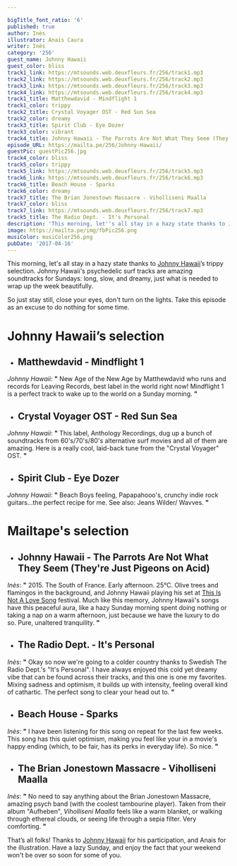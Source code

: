 ```yaml
---

bigTitle_font_ratio: '6'
published: true
author: Inès
illustrator: Anais Caura
writer: Inès
category: '256'
guest_name: Johnny Hawaii
guest_color: bliss
track1_link: https://mtsounds.web.deuxfleurs.fr/256/track1.mp3
track2_link: https://mtsounds.web.deuxfleurs.fr/256/track2.mp3
track3_link: https://mtsounds.web.deuxfleurs.fr/256/track3.mp3
track4_link: https://mtsounds.web.deuxfleurs.fr/256/track4.mp3
track1_title: Matthewdavid - Mindflight 1
track1_color: trippy
track2_title: Crystal Voyager OST - Red Sun Sea
track2_color: dreamy
track3_title: Spirit Club - Eye Dozer
track3_color: vibrant
track4_title: Johnny Hawaii - The Parrots Are Not What They Seem (They're Just Pigeons on Acid)
episode_URL: https://mailta.pe/256/Johnny-Hawaii/
guestPic: guestPic256.jpg
track4_color: bliss
track5_color: trippy
track5_link: https://mtsounds.web.deuxfleurs.fr/256/track5.mp3
track6_link: https://mtsounds.web.deuxfleurs.fr/256/track6.mp3
track6_title: Beach House - Sparks
track6_color: dreamy
track7_title: The Brian Jonestown Massacre - Viholliseni Maalla
track7_color: bliss
track7_link: https://mtsounds.web.deuxfleurs.fr/256/track7.mp3
track5_title: The Radio Dept. - It's Personal
description: 'This morning, let''s all stay in a hazy state thanks to Johnny Hawaii’s trippy selection. Johnny Hawaii''s psychedelic surf tracks are amazing soundtracks for Sundays: long, slow, and dreamy, just what is needed to wrap up the week beautifully. So stay still, close your eyes, don''t turn on the lights. Take this episode as being an excuse to do nothing for some time.'
image: https://mailta.pe/img/fbPic256.png
musiColor: musiColor256.png
pubDate: '2017-04-16'
---
```

This morning, let's all stay in a hazy state thanks to [Johnny Hawaii](https://www.facebook.com/johnnyhawaiiband/ "Facebook")’s trippy selection. Johnny Hawaii's psychedelic surf tracks are amazing soundtracks for Sundays: long, slow, and dreamy, just what is needed to wrap up the week beautifully.
<p>So just stay still, close your eyes, don't turn on the lights. Take this episode as an excuse to do nothing for some time.


# **Johnny Hawaii’s selection**

+ ## Matthewdavid - Mindflight 1
_Johnny Hawaii_: **"** New Age of the New Age by Matthewdavid who runs and records for Leaving Records, best label in the world right now! Mindflight 1 is a perfect track to wake up to the world on a Sunday morning. **"** 

+ ## Crystal Voyager OST - Red Sun Sea
_Johnny Hawaii_: **"** This label, Anthology Recordings, dug up a bunch of soundtracks from 60's/70's/80's alternative surf movies and all of them are amazing. Here is a really cool, laid-back tune from the "Crystal Voyager" OST. **"** 

+ ## Spirit Club - Eye Dozer
_Johnny Hawaii_: **"** Beach Boys feeling, Papapahooo's, crunchy indie rock guitars...the perfect recipe for me. See also: Jeans Wilder/ Wavves. **"** 



# Mailtape's selection

+ ## Johnny Hawaii - The Parrots Are Not What They Seem (They're Just Pigeons on Acid)
_Inès_: **"** 2015. The South of France. Early afternoon. 25°C. Olive trees and flamingos in the background, and Johnny Hawaii playing his set at [This Is Not A Love Song](https://thisisnotalovesong.fr/ "Website") festival. Much like this memory, Johnny Hawaii's songs have this peaceful aura, like a hazy Sunday morning spent doing nothing or taking a nap on a warm afternoon, just because we have the luxury to do so. Pure, unaltered tranquility. **"**  

+ ## The Radio Dept. - It's Personal
_Inès_: **"** Okay so now we're going to a colder country thanks to Swedish The Radio Dept.'s "It's Personal". I have always enjoyed this cold yet dreamy vibe that can be found across their tracks, and this one is one my favorites. Mixing sadness and optimism, it builds up with intensity, feeling overall kind of cathartic. The perfect song to clear your head out to. **"** 

+ ## Beach House - Sparks
_Inès_: **"** I have been listening for this song on repeat for the last few weeks. This song has this quiet optimism, making you feel like your in a movie's happy ending (which, to be fair, has its perks in everyday life). So nice. **"** 

+ ## The Brian Jonestown Massacre - Viholliseni Maalla
_Inès_: **"** No need to say anything about the Brian Jonestown Massacre, amazing psych band (with the coolest tambourine player). Taken from their album "Aufheben", _Viholliseni Maalla_ feels like a warm blanket, or walking through ethereal clouds, or seeing life through a sepia filter. Very comforting. **"** 


That’s all folks! Thanks to [Johnny Hawaii](https://www.facebook.com/johnnyhawaiiband/ "Facebook") for his participation, and Anais for the illustration. Have a lazy Sunday, and enjoy the fact that your weekend won't be over so soon for some of you. 
